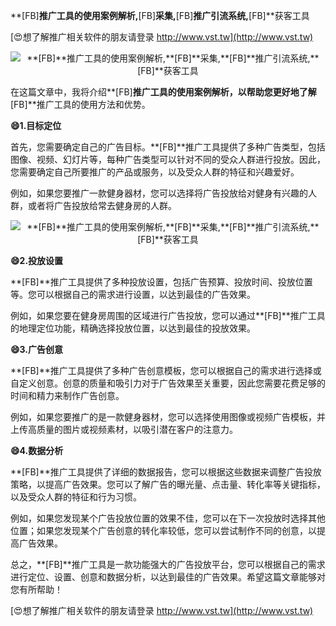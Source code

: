 **[FB]**推广工具的使用案例解析,**[FB]**采集,**[FB]**推广引流系统,**[FB]**获客工具

[😍想了解推广相关软件的朋友请登录 http://www.vst.tw](http://www.vst.tw)

 <center><img src="https://vst.tw/MP4/tuiguang/png/3.png" alt="**[FB]**推广工具的使用案例解析,**[FB]**采集,**[FB]**推广引流系统,**[FB]**获客工具"></center>

在这篇文章中，我将介绍**[FB]**推广工具的使用案例解析，以帮助您更好地了解**[FB]**推广工具的使用方法和优势。

**😄1.目标定位**

首先，您需要确定自己的广告目标。**[FB]**推广工具提供了多种广告类型，包括图像、视频、幻灯片等，每种广告类型可以针对不同的受众人群进行投放。因此，您需要确定自己所要推广的产品或服务，以及受众人群的特征和兴趣爱好。

例如，如果您要推广一款健身器材，您可以选择将广告投放给对健身有兴趣的人群，或者将广告投放给常去健身房的人群。

 <center><img src="https://vst.tw/MP4/tuiguang/png/2.png" alt="**[FB]**推广工具的使用案例解析,**[FB]**采集,**[FB]**推广引流系统,**[FB]**获客工具"></center>

**😄2.投放设置**

**[FB]**推广工具提供了多种投放设置，包括广告预算、投放时间、投放位置等。您可以根据自己的需求进行设置，以达到最佳的广告效果。

例如，如果您要在健身房周围的区域进行广告投放，您可以通过**[FB]**推广工具的地理定位功能，精确选择投放位置，以达到最佳的投放效果。

**😄3.广告创意**

**[FB]**推广工具提供了多种广告创意模板，您可以根据自己的需求进行选择或自定义创意。创意的质量和吸引力对于广告效果至关重要，因此您需要花费足够的时间和精力来制作广告创意。

例如，如果您要推广的是一款健身器材，您可以选择使用图像或视频广告模板，并上传高质量的图片或视频素材，以吸引潜在客户的注意力。

**😄4.数据分析**

**[FB]**推广工具提供了详细的数据报告，您可以根据这些数据来调整广告投放策略，以提高广告效果。您可以了解广告的曝光量、点击量、转化率等关键指标，以及受众人群的特征和行为习惯。

例如，如果您发现某个广告投放位置的效果不佳，您可以在下一次投放时选择其他位置；如果您发现某个广告创意的转化率较低，您可以尝试制作不同的创意，以提高广告效果。

总之，**[FB]**推广工具是一款功能强大的广告投放平台，您可以根据自己的需求进行定位、设置、创意和数据分析，以达到最佳的广告效果。希望这篇文章能够对您有所帮助！

[😍想了解推广相关软件的朋友请登录 http://www.vst.tw](http://www.vst.tw)



